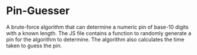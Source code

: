 # Pin-Guesser
A brute-force algorithm that can determine a numeric pin of base-10 digits with a known length.
The JS file contains a function to randomly generate a pin for the algorithm to determine.
The algorithm also calculates the time taken to guess the pin.
